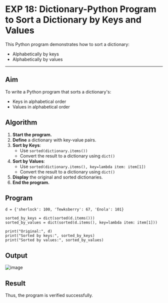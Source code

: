 # EXP 18: Dictionary-Python Program to Sort a Dictionary by Keys and Values

This Python program demonstrates how to sort a dictionary:
- Alphabetically by keys
- Alphabetically by values

---

## Aim

To write a Python program that sorts a dictionary's:
- Keys in alphabetical order
- Values in alphabetical order


## Algorithm

1. **Start the program.**
2. **Define** a dictionary with key-value pairs.
3. **Sort by Keys**:
   - Use `sorted(dictionary.items())`
   - Convert the result to a dictionary using `dict()`
4. **Sort by Values**:
   - Use `sorted(dictionary.items(), key=lambda item: item[1])`
   - Convert the result to a dictionary using `dict()`
5. **Display** the original and sorted dictionaries.
6. **End the program.**


## Program
```
d = {'sherlock': 100, 'Tewksberry': 67, 'Enola': 101}

sorted_by_keys = dict(sorted(d.items()))
sorted_by_values = dict(sorted(d.items(), key=lambda item: item[1]))

print("Original:", d)
print("Sorted by keys:", sorted_by_keys)
print("Sorted by values:", sorted_by_values)
```

## Output
![image](https://github.com/user-attachments/assets/4f1fd1bf-34d4-439b-b885-712ca112374d)

## Result
Thus, the program is verified successfully.

